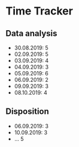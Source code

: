 # Time Tracker

## Data analysis

* 30.08.2019: 5
* 02.09.2019: 5
* 03.09.2019: 4
* 04.09.2019: 3
* 05.09.2019: 6
* 06.09.2019: 2
* 09.09.2019: 3
* 08.10.2019: 4

## Disposition

* 06.09.2019: 3
* 10.09.2019: 3
* ... 5
